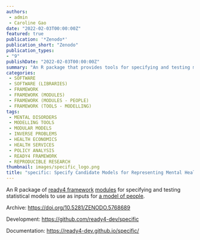```yaml
---
authors:
 - admin
 - Caroline Gao
date: "2022-02-03T00:00:00Z"
featured: true
publication: '*Zenodo*'
publication_short: "Zenodo"
publication_types:
- "9"
publishDate: "2022-02-03T00:00:00Z"
summary: "An R package that provides tools for specifying and testing models, particularly those we used in developping utility mapping algorithms..."
categories:
 - SOFTWARE
 - SOFTWARE (LIBRARIES)
 - FRAMEWORK
 - FRAMEWORK (MODULES)
 - FRAMEWORK (MODULES - PEOPLE)
 - FRAMEWORK (TOOLS - MODELLING)
tags:
 - MENTAL DISORDERS
 - MODELLING TOOLS
 - MODULAR MODELS
 - INVERSE PROBLEMS
 - HEALTH ECONOMICS
 - HEALTH SERVICES
 - POLICY ANALYSIS
 - READY4 FRAMEWORK
 - REPRODUCIBLE RESEARCH
thumbnail: images/specific_logo.png
title: "specific: Specify Candidate Models for Representing Mental Health Systems"
---
```


An R package of [ready4 framework](../../project/a_ready4-project/) [modules](../../project/a_ready4-project/modules/) for specifying and testing statistical models to use as inputs for [a model of people](../../project/c_springtolife-project/).

Archive: https://doi.org/10.5281/ZENODO.5768689

Development: https://github.com/ready4-dev/specific

Documentation: https://ready4-dev.github.io/specific/
